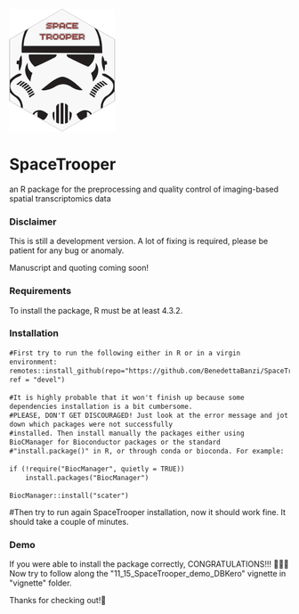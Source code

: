 ![alt text](https://github.com/BenedettaBanzi/SpaceTrooper_BB/blob/devel/SpaceTrooper_logo.png)
# SpaceTrooper
an R package for the preprocessing and quality control of imaging-based spatial transcriptomics data

### Disclaimer
This is still a development version. A lot of fixing is required, please be patient for any
bug or anomaly.

Manuscript and quoting coming soon!

### Requirements
To install the package, R must be at least 4.3.2.

### Installation
```
#First try to run the following either in R or in a virgin environment:
remotes::install_github(repo="https://github.com/BenedettaBanzi/SpaceTrooper_BB", ref = "devel")

#It is highly probable that it won't finish up because some dependencies installation is a bit cumbersome.
#PLEASE, DON'T GET DISCOURAGED! Just look at the error message and jot down which packages were not successfully
#installed. Then install manually the packages either using BioCManager for Bioconductor packages or the standard 
#"install.package()" in R, or through conda or bioconda. For example:

if (!require("BiocManager", quietly = TRUE))
    install.packages("BiocManager")

BiocManager::install("scater")
```

#Then try to run again SpaceTrooper installation, now it should work fine.
It should take a couple of minutes.

### Demo
If you were able to install the package correctly, CONGRATULATIONS!!! 🎉🎉🎉
Now try to follow along the "11_15_SpaceTrooper_demo_DBKero" vignette in "vignette" folder.

Thanks for checking out!🌸

